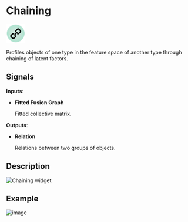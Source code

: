 Chaining
========

![Chaining widget icon](icons/chaining.png)

Profiles objects of one type in the feature space of another type through chaining of latent factors.

Signals
-------

**Inputs**:

- **Fitted Fusion Graph**

  Fitted collective matrix.

**Outputs**:

- **Relation**

  Relations between two groups of objects.

Description
-----------



![Chaining widget](images/GEOdataset-stamped.png)


Example
-------



<img src="images/GEODataSets-Example2.png" alt="image" width="600">
